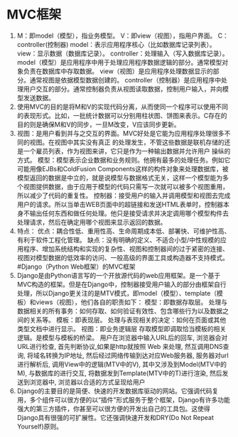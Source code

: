 # MVC框架
1. M：即model（模型），指业务模型。 V：即view（视图），指用户界面。 C：controller(控制器)
   model：表示应用程序核心（比如数据库记录列表）。
   view：显示数据（数据库记录）。
   controller：处理输入（写入数据库记录）。
  model（模型）是应用程序中用于处理应用程序数据逻辑的部分。通常模型对象负责在数据库中存取数据。
  view（视图）是应用程序处理数据显示的部分。通常视图是依据模型数据创建的。
  controller（控制器）是应用程序中处理用户交互的部分。通常控制器负责从视图读取数据，控制用户输入，并向模型发送数据。
2. 使用MVC的目的是将M和V的实现代码分离，从而使同一个程序可以使用不同的表现形式。比如，一批统计数据可以分别用柱状图、饼图来表示。C存在的目的则是确保M和V的同步，一旦M改变，V应该同步更新。
3. 视图：是用户看到并与之交互的界面。MVC好处是它能为应用程序处理很多不同的视图。在视图中其实没有真正      的处理发生，不管这些数据是联机存储的还是一个雇员列表，作为视图来讲，它只是作为一种输出数据并允许用户    操纵的方式。
   模型：模型表示企业数据和业务规则。他拥有最多的处理任务。例如它可能用像EJBs和ColdFusion Components这样的构件对象来处理数据库，被模型返回的数据是中立的，就是说模型与数据格式无关，这样一个模型能为多个视图提供数据，由于应用于模型的代码只需写一次就可以被多个视图重用，所以减少了代码的重复性。
   控制器：接受用户的输入并调用模型和视图去完成用户的请求。所以当单击WEB页面中的超链接和发送HTML表单时，控制器本身不输出任何东西和做任何处理。他只是接受请求并决定调用哪个模型构件去处理请求，然后在确定用哪个视图来显示返回的数据。
4. 特点：
       优点：耦合性低、重用性高、生命周期成本低、部署快、可维护性高、有利于软件工程化管理。
       缺点：没有明确的定义、不适合小型/中性规模的应用程序、增加系统结构和实现的复杂性、视图和控制器间的过于紧密的连接、视图对模型数据的低效率的访问、一般高级的界面工具或构造器不支持模式。
#Django（Python Web框架）的MVC框架
1. Django是由Python语言写的一个开放源代码的web应用框架。是一个基于MVC构造的框架。但是在Django中，控制器接受用户输入的部分由框架自行处理，所以Django更关注的是MTV模式，即model（模型）、template（模板）和views（视图），他们各自的职责如下：
   模型：即数据存取层。  处理与数据相关的所有事务：如何存取、如何验证有效性、包含哪些行为以及数据之间的关系等。
   模板：即表现层。  处理与表现相关的决定：如何在页面或其他类型文档中进行显示。
   视图：即业务逻辑层  存取模型即调取恰当模板的相关逻辑。是模型与模板的桥梁。
  用户在浏览器中输入URL后的回车, 浏览器会对URL进行检查, 首先判断协议,如果是http就按照 Web 来处理, 然互调用DNS查询, 将域名转换为IP地址, 然后经过网络传输到达对应Web服务器, 服务器对url进行解析后, 调用View中的逻辑(MTV中的V), 其中又涉及到Model(MTV中的M), 与数据库的进行交互, 将数据发到Template(MTV中的T)进行渲染, 然后发送到浏览器中, 浏览器以合适的方式呈现给用户
2. Django的主要目的是简便、快速的开发数据库驱动的网站。它强调代码复用，多个组件可以很方便的以“插件”形式服务于整个框架，Django有许多功能强大的第三方插件，你甚至可以很方便的开发出自己的工具包。这使得Django具有很强的可扩展性。它还强调快速开发和DRY(Do Not Repeat Yourself)原则。